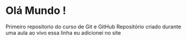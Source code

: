 # Olá Mundo !
 Primeiro repositorio do curso de Git e  GitHub
 Repositório criado durante uma aula ao vivo
 essa linha eu adicionei no site
